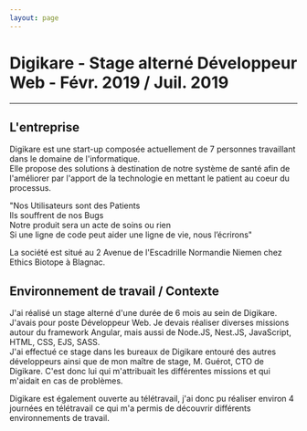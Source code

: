 ```yaml
---
layout: page
---
```

# Digikare - Stage alterné Développeur Web - Févr. 2019 / Juil. 2019

___

## L'entreprise

Digikare est une start-up composée actuellement de 7 personnes travaillant dans le domaine de l'informatique.  
Elle propose des solutions à destination de notre système de santé afin de l'améliorer par l'apport de la technologie en mettant le patient au coeur du processus.

"Nos Utilisateurs sont des Patients  
Ils souffrent de nos Bugs  
Notre produit sera un acte de soins ou rien  
Si une ligne de code peut aider une ligne de vie, nous l’écrirons"  

La société est situé au 2 Avenue de l'Escadrille Normandie Niemen chez Ethics Biotope à Blagnac.

## Environnement de travail / Contexte

J'ai réalisé un stage alterné d'une durée de 6 mois au sein de Digikare. J'avais pour poste Développeur Web. Je devais réaliser diverses missions autour du framework Angular, mais aussi de Node.JS, Nest.JS, JavaScript, HTML, CSS, EJS, SASS.  
J'ai effectué ce stage dans les bureaux de Digikare entouré des autres développeurs ainsi que de mon maître de stage, M. Guérot, CTO de Digikare. C'est donc lui qui m'attribuait les différentes missions et qui m'aidait en cas de problèmes.  

Digikare est également ouverte au télétravail, j'ai donc pu réaliser environ 4 journées en télétravail ce qui m'a permis de découvrir différents environnements de travail.